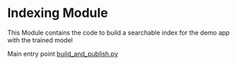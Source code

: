 # Indexing Module

This Module contains the code to build a searchable index for the demo app with the
trained model

Main entry point [build_and_publish.py](./build_and_publish_milvus.py)
